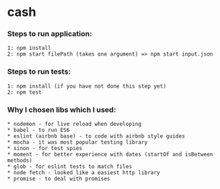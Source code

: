 # cash

### Steps to run application:
    1: npm install
    2: npm start filePath (takes one argument) => npm start input.json
    
### Steps to run tests:
    1: npm install (if you have not done this step yet)
    2: npm test

### Why I chosen libs which I used: 
    * nodemon - for live reload when developing 
    * babel - to run ES6 
    * eslint (airbnb base) - to code with airbnb style guides 
    * mocha - it was most popular testing library 
    * sinon - for test spies
    * moment - for better experience with dates (startOf and isBetween methods)
    * glob - for eslint tests to match files
    * node fetch - looked like a easiest http library
    * promise - to deal with promises
    

